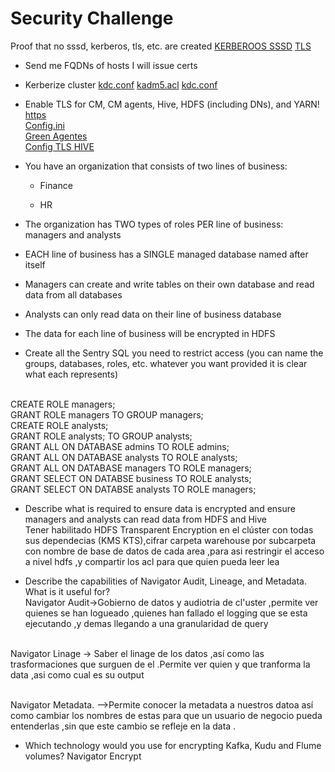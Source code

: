 # Security Challenge

 Proof that no sssd, kerberos, tls, etc. are created
 <a href="EVIDENCIA_KERBEROS-SSD.png">KERBEROOS SSSD</a>
<a href="EVIDENCIA_TLS.png">TLS</a>
- Send me FQDNs of hosts I will issue certs

- Kerberize cluster
<a href="kdc.conf">kdc.conf</a>
<a href="kadm5.acl">kadm5.acl</a>
<a href="kdc.conf">kdc.conf</a>
- Enable TLS for CM, CM agents, Hive, HDFS (including DNs), and YARN!
<br><a href="https.png">https</a>
<br><a href="config.ini">Config.ini</a>
<br><a href="tlshost.PNG">Green Agentes</a>
<br><a href="confhive.PNG">Config TLS HIVE</a>
- You have an organization that consists of two lines of business:

    - Finance

    - HR

- The organization has TWO types of roles PER line of business: managers and analysts



- EACH line of business has a SINGLE managed database named after itself

- Managers can create and write tables on their own database and read data from all databases

- Analysts can only read data on their line of business database

- The data for each line of business will be encrypted in HDFS

- Create all the Sentry SQL you need to restrict access (you can name the groups, databases, roles, etc. whatever you want provided it is clear what each represents)

<br>CREATE ROLE managers;
<br>GRANT ROLE managers TO GROUP managers;
<br>CREATE ROLE analysts;
<br>GRANT ROLE analysts; TO GROUP analysts;
<br>GRANT ALL ON DATABASE admins TO ROLE admins;
<br>GRANT ALL ON DATABASE analysts TO ROLE analysts;
<br>GRANT ALL ON DATABASE managers TO ROLE managers;
<br> GRANT SELECT ON DATABSE business TO ROLE analysts;
<br> GRANT SELECT ON DATABSE analysts TO ROLE managers;


- Describe what is required to ensure data is encrypted and ensure managers and analysts can read data from HDFS and Hive
<br>Tener habilitado HDFS Transparent Encryption en el clúster con todas sus dependecias (KMS KTS),cifrar carpeta warehouse
por subcarpeta con nombre de base de datos de cada area ,para asi restringir el acceso a nivel hdfs ,y compartir los acl 
para que quien pueda leer lea

- Describe the capabilities of Navigator Audit, Lineage, and Metadata. What is it useful for?
<br>Navigator Audit->Gobierno de datos y audiotria de cl'uster ,permite ver quienes se han logueado ,quienes han fallado el logging
que se esta ejecutando ,y demas llegando a una granularidad de query 

<br>Navigator Linage -> Saber el linage de los datos ,así como las trasformaciones que surguen de el .Permite ver quien y que tranforma la data ,asi como cual es su output 

<br>Navigator Metadata. -->Permite conocer la metadata a nuestros datoa así como cambiar los nombres de estas para que un usuario de negocio pueda entenderlas ,sin que este cambio se refleje en la data .



- Which technology would you use for encrypting Kafka, Kudu and Flume volumes?
Navigator Encrypt
